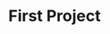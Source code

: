 ---
layout: main
published: true
categories:
tags: 
type: project

title: First Project
description: This is our first project
---